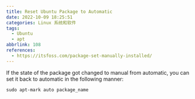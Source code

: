 ```yaml
---
title: Reset Ubuntu Package to Automatic
date: 2022-10-09 18:25:51
categories: Linux 系统和软件
tags:
  - Ubuntu
  - apt
abbrlink: 108
references:
  - https://itsfoss.com/package-set-manually-installed/
---
```

If the state of the package got changed to manual from automatic, you can set it back to automatic in the following manner:

```
sudo apt-mark auto package_name
```
